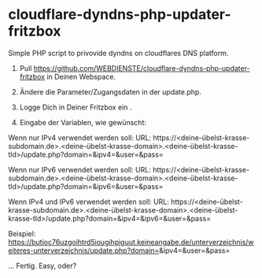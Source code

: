 # cloudflare-dyndns-php-updater-fritzbox
Simple PHP script to privovide dyndns on cloudflares DNS platform.
 
1. Pull https://github.com/WEBDIENSTE/cloudflare-dyndns-php-updater-fritzbox in Deinen Webspace.
2. Ändere die Parameter/Zugangsdaten in der update.php.
3. Logge Dich in Deiner Fritzbox ein .
 
4. Eingabe der Variablen, wie gewünscht:
 
Wenn nur IPv4 verwendet werden soll: 
URL: https://<deine-übelst-krasse-subdomain.de>.<deine-übelst-krasse-domain>.<deine-übelst-krasse-tld>/update.php?domain=<domain>&ipv4=<ipaddr>&user=<username>&pass=<pass> 

Wenn nur IPv6 verwendet werden soll: 
URL: https://<deine-übelst-krasse-subdomain.de>.<deine-übelst-krasse-domain>.<deine-übelst-krasse-tld>/update.php?domain=<domain>&ipv6=<ip6addr>&user=<username>&pass=<pass> 
 
Wenn IPv4 und IPv6 verwendet werden soll: 
URL: https://<deine-übelst-krasse-subdomain.de>.<deine-übelst-krasse-domain>.<deine-übelst-krasse-tld>/update.php?domain=<domain>&ipv4=<ipaddr>&ipv6=<ip6addr>&user=<username>&pass=<pass> 
 
Beispiel:
https://butioc76uzgoihtrd5iougihpiguut.keineangabe.de/unterverzeichnis/weiteres-unterverzeichnis/update.php?domain=<domain>&ipv4=<ipaddr>&user=<username>&pass=<pass> 
 
 
... Fertig. Easy, oder?
